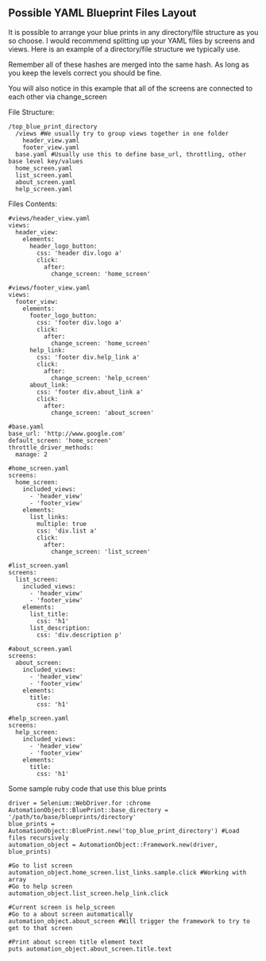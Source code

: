 Possible YAML Blueprint Files Layout
----

It is possible to arrange your blue prints in any directory/file structure as you so choose.  I would recommend splitting
up your YAML files by screens and views.  Here is an example of a directory/file structure we typically use.

Remember all of these hashes are merged into the same hash.  As long as you keep the levels correct you should be fine.

You will also notice in this example that all of the screens are connected to each other via change_screen

File Structure:
```
/top_blue_print_directory
  /views #We usually try to group views together in one folder
    header_view.yaml
    footer_view.yaml
  base.yaml #Usually use this to define base_url, throttling, other base level key/values
  home_screen.yaml
  list_screen.yaml
  about_screen.yaml
  help_screen.yaml
```
Files Contents:
```
#views/header_view.yaml
views:
  header_view:
    elements:
      header_logo_button:
        css: 'header div.logo a'
        click:
          after:
            change_screen: 'home_screen'

#views/footer_view.yaml
views:
  footer_view:
    elements:
      footer_logo_button:
        css: 'footer div.logo a'
        click:
          after:
            change_screen: 'home_screen'
      help_link:
        css: 'footer div.help_link a'
        click:
          after:
            change_screen: 'help_screen'
      about_link:
        css: 'footer div.about_link a'
        click:
          after:
            change_screen: 'about_screen'

#base.yaml
base_url: 'http://www.google.com'
default_screen: 'home_screen'
throttle_driver_methods:
  manage: 2

#home_screen.yaml
screens:
  home_screen:
    included_views:
      - 'header_view'
      - 'footer_view'
    elements:
      list_links:
        multiple: true
        css: 'div.list a'
        click:
          after:
            change_screen: 'list_screen'

#list_screen.yaml
screens:
  list_screen:
    included_views:
      - 'header_view'
      - 'footer_view'
    elements:
      list_title:
        css: 'h1'
      list_description:
        css: 'div.description p'

#about_screen.yaml
screens:
  about_screen:
    included_views:
      - 'header_view'
      - 'footer_view'
    elements:
      title:
        css: 'h1'

#help_screen.yaml
screens:
  help_screen:
    included_views:
      - 'header_view'
      - 'footer_view'
    elements:
      title:
        css: 'h1'
```

Some sample ruby code that use this blue prints
```
driver = Selenium::WebDriver.for :chrome
AutomationObject::BluePrint::base_directory = '/path/to/base/blueprints/directory'
blue_prints = AutomationObject::BluePrint.new('top_blue_print_directory') #Load files recursively
automation_object = AutomationObject::Framework.new(driver, blue_prints)

#Go to list screen
automation_object.home_screen.list_links.sample.click #Working with array
#Go to help screen
automation_object.list_screen.help_link.click

#Current screen is help_screen
#Go to a about screen automatically
automation_object.about_screen #Will trigger the framework to try to get to that screen

#Print about screen title element text
puts automation_object.about_screen.title.text
```